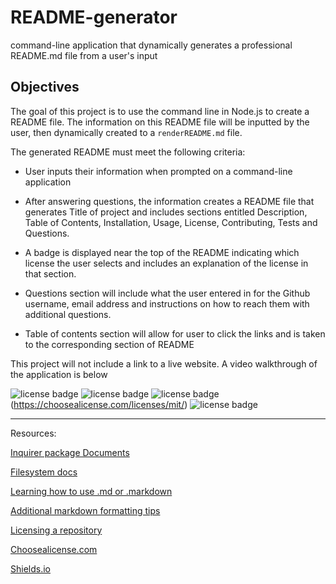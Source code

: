 # README-generator
command-line application that dynamically generates a professional README.md file from a user's input

## Objectives

The goal of  this project is to use the command line in Node.js to create a README file.  The information on this README file will be inputted by the user, then dynamically created to a `renderREADME.md` file.

The generated README must meet the following criteria:

* User inputs their information when prompted on a command-line application
 
* After answering questions, the information creates a README file that generates Title of project and includes sections entitled Description, Table of Contents, Installation, Usage, License, Contributing, Tests and Questions.

* A badge is displayed near the top of the README indicating which license the user selects and includes an explanation of the license in that section.

* Questions section will include what the user entered in for the Github username, email address and instructions on how to reach them with additional questions.

* Table of contents section will allow for user to click the links and is  taken to the corresponding section of README


This project will not include a link to a live website.  A video walkthrough of the application is below

![license badge](https://img.shields.io/badge/License-Apache%20License%202.0-green.svg)
![license badge](https://img.shields.io/badge/License-GNU%20GPLv3-blue.svg)
![license badge](https://img.shields.io/badge/License-MIT-yellow.svg)(https://choosealicense.com/licenses/mit/)
![license badge](https://img.shields.io/badge/License-ISC-orange.svg)

---------------------------

Resources:

[Inquirer package Documents](https://www.npmjs.com/package/inquirer)

[Filesystem docs](https://nodejs.org/api/fs.html)

[Learning how to use .md or .markdown](https://guides.github.com/features/mastering-markdown/)

[Additional markdown formatting tips](https://docs.github.com/en/github/writing-on-github/basic-writing-and-formatting-syntax)

[Licensing a repository](https://docs.github.com/en/github/creating-cloning-and-archiving-repositories/licensing-a-repository)

[Choosealicense.com](https://choosealicense.com/)

[Shields.io](https://shields.io/)